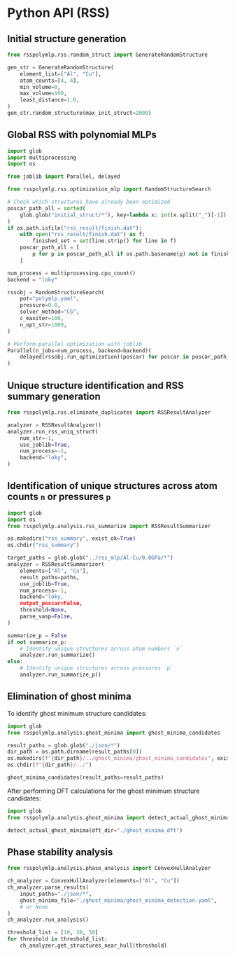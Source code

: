 # Python API (RSS)

## Initial structure generation
```python
from rsspolymlp.rss.random_struct import GenerateRandomStructure

gen_str = GenerateRandomStructure(
    element_list=["Al", "Cu"],
    atom_counts=[4, 4],
    min_volume=0,
    max_volume=100,
    least_distance=1.0,
)
gen_str.random_structure(max_init_struct=2000)
```


## Global RSS with polynomial MLPs
```python
import glob
import multiprocessing
import os

from joblib import Parallel, delayed

from rsspolymlp.rss.optimization_mlp import RandomStructureSearch

# Check which structures have already been optimized
poscar_path_all = sorted(
    glob.glob("initial_struct/*"), key=lambda x: int(x.split("_")[-1])
)
if os.path.isfile("rss_result/finish.dat"):
    with open("rss_result/finish.dat") as f:
        finished_set = set(line.strip() for line in f)
    poscar_path_all = [
        p for p in poscar_path_all if os.path.basename(p) not in finished_set
    ]

num_process = multiprocessing.cpu_count()
backend = "loky"

rssobj = RandomStructureSearch(
    pot="polymlp.yaml",
    pressure=0.0,
    solver_method="CG",
    c_maxiter=100,
    n_opt_str=1000,
)

# Perform parallel optimization with joblib
Parallel(n_jobs=num_process, backend=backend)(
    delayed(rssobj.run_optimization)(poscar) for poscar in poscar_path_all
)
```

## Unique structure identification and RSS summary generation
```python
from rsspolymlp.rss.eliminate_duplicates import RSSResultAnalyzer

analyzer = RSSResultAnalyzer()
analyzer.run_rss_uniq_struct(
    num_str=-1,
    use_joblib=True,
    num_process=-1,
    backend="loky",
)
```

## Identification of unique structures across atom counts `n` or pressures `p`
```python
import glob
import os
from rsspolymlp.analysis.rss_summarize import RSSResultSummarizer

os.makedirs("rss_summary", exist_ok=True)
os.chdir("rss_summary")

target_paths = glob.glob("../rss_mlp/Al-Cu/0.0GPa/*")
analyzer = RSSResultSummarizer(
    elements=["Al", "Cu"],
    result_paths=paths,
    use_joblib=True,
    num_process=-1,
    backend="loky,
    output_poscar=False,
    threshold=None,
    parse_vasp=False,
)

summarize_p = False
if not summarize_p:
    # Identify unique structures across atom numbers `n`
    analyzer.run_summarize()
else:
    # Identify unique structures across pressures `p`
    analyzer.run_summarize_p()
```

## Elimination of ghost minima
To identify ghost minimum structure candidates:
```python
import glob
from rsspolymlp.analysis.ghost_minima import ghost_minima_candidates

result_paths = glob.glob("./json/*")
dir_path = os.path.dirname(result_paths[0])
os.makedirs(f"{dir_path}/../ghost_minima/ghost_minima_candidates", exist_ok=True)
os.chdir(f"{dir_path}/../")

ghost_minima_candidates(result_paths=result_paths)
```

After performing DFT calculations for the ghost minimum structure candidates:
```python
import glob
from rsspolymlp.analysis.ghost_minima import detect_actual_ghost_minima

detect_actual_ghost_minima(dft_dir="./ghost_minima_dft")
```

## Phase stability analysis
```python
from rsspolymlp.analysis.phase_analysis import ConvexHullAnalyzer

ch_analyzer = ConvexHullAnalyzer(elements=["Al", "Cu"])
ch_analyzer.parse_results(
    input_paths="./json/*",
    ghost_minima_file="./ghost_minima/ghost_minima_detection.yaml",
    # or None
)
ch_analyzer.run_analysis()

threshold_list = [10, 30, 50]
for threshold in threshold_list:
    ch_analyzer.get_structures_near_hull(threshold)
```
